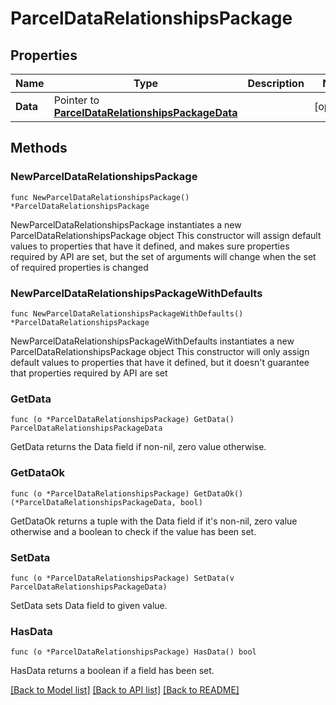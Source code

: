 # ParcelDataRelationshipsPackage

## Properties

Name | Type | Description | Notes
------------ | ------------- | ------------- | -------------
**Data** | Pointer to [**ParcelDataRelationshipsPackageData**](ParcelDataRelationshipsPackageData.md) |  | [optional] 

## Methods

### NewParcelDataRelationshipsPackage

`func NewParcelDataRelationshipsPackage() *ParcelDataRelationshipsPackage`

NewParcelDataRelationshipsPackage instantiates a new ParcelDataRelationshipsPackage object
This constructor will assign default values to properties that have it defined,
and makes sure properties required by API are set, but the set of arguments
will change when the set of required properties is changed

### NewParcelDataRelationshipsPackageWithDefaults

`func NewParcelDataRelationshipsPackageWithDefaults() *ParcelDataRelationshipsPackage`

NewParcelDataRelationshipsPackageWithDefaults instantiates a new ParcelDataRelationshipsPackage object
This constructor will only assign default values to properties that have it defined,
but it doesn't guarantee that properties required by API are set

### GetData

`func (o *ParcelDataRelationshipsPackage) GetData() ParcelDataRelationshipsPackageData`

GetData returns the Data field if non-nil, zero value otherwise.

### GetDataOk

`func (o *ParcelDataRelationshipsPackage) GetDataOk() (*ParcelDataRelationshipsPackageData, bool)`

GetDataOk returns a tuple with the Data field if it's non-nil, zero value otherwise
and a boolean to check if the value has been set.

### SetData

`func (o *ParcelDataRelationshipsPackage) SetData(v ParcelDataRelationshipsPackageData)`

SetData sets Data field to given value.

### HasData

`func (o *ParcelDataRelationshipsPackage) HasData() bool`

HasData returns a boolean if a field has been set.


[[Back to Model list]](../README.md#documentation-for-models) [[Back to API list]](../README.md#documentation-for-api-endpoints) [[Back to README]](../README.md)


